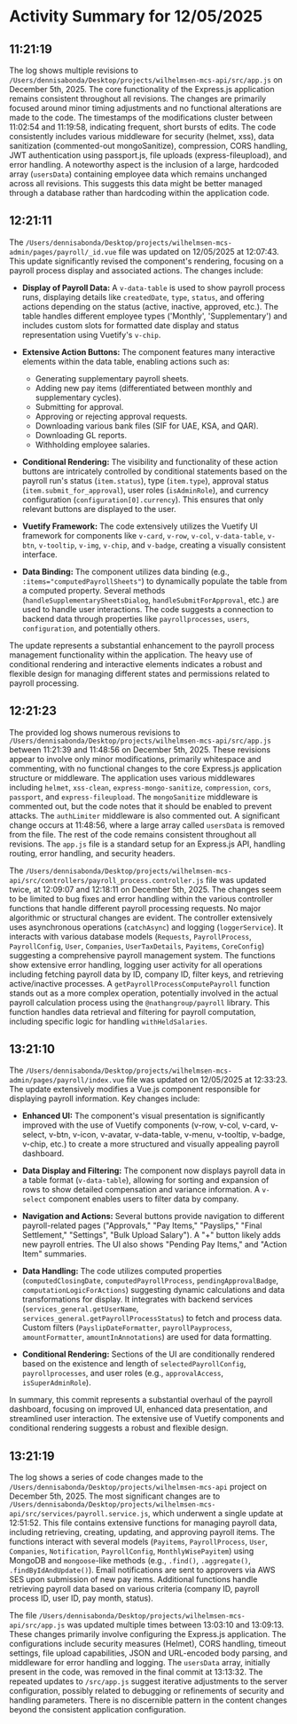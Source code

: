 # Activity Summary for 12/05/2025

## 11:21:19
The log shows multiple revisions to `/Users/dennisabonda/Desktop/projects/wilhelmsen-mcs-api/src/app.js` on December 5th, 2025.  The core functionality of the Express.js application remains consistent throughout all revisions. The changes are primarily focused around minor timing adjustments and no functional alterations are made to the code. The timestamps of the modifications cluster between 11:02:54 and 11:19:58, indicating frequent, short bursts of edits.  The code consistently includes various middleware for security (helmet, xss), data sanitization (commented-out mongoSanitize), compression, CORS handling, JWT authentication using passport.js, file uploads (express-fileupload), and error handling.  A noteworthy aspect is the inclusion of a large, hardcoded array (`usersData`) containing employee data which remains unchanged across all revisions.  This suggests this data might be better managed through a database rather than hardcoding within the application code.


## 12:21:11
The `/Users/dennisabonda/Desktop/projects/wilhelmsen-mcs-admin/pages/payroll/_id.vue` file was updated on 12/05/2025 at 12:07:43.  This update significantly revised the component's rendering, focusing on a payroll process display and associated actions.  The changes include:

* **Display of Payroll Data:** A `v-data-table` is used to show payroll process runs, displaying details like `createdDate`, `type`, `status`, and offering actions depending on the status (active, inactive, approved, etc.).  The table handles different employee types ('Monthly', 'Supplementary') and includes custom slots for formatted date display and status representation using Vuetify's `v-chip`.

* **Extensive Action Buttons:**  The component features many interactive elements within the data table, enabling actions such as:
    * Generating supplementary payroll sheets.
    * Adding new pay items (differentiated between monthly and supplementary cycles).
    * Submitting for approval.
    * Approving or rejecting approval requests.
    * Downloading various bank files (SIF for UAE, KSA, and QAR).
    * Downloading GL reports.
    * Withholding employee salaries.

* **Conditional Rendering:** The visibility and functionality of these action buttons are intricately controlled by conditional statements based on the payroll run's status (`item.status`), type (`item.type`), approval status (`item.submit_for_approval`), user roles (`isAdminRole`), and currency configuration (`configuration[0].currency`).  This ensures that only relevant buttons are displayed to the user.

* **Vuetify Framework:** The code extensively utilizes the Vuetify UI framework for components like `v-card`, `v-row`, `v-col`, `v-data-table`, `v-btn`, `v-tooltip`, `v-img`, `v-chip`, and `v-badge`, creating a visually consistent interface.

* **Data Binding:**  The component utilizes data binding (e.g., `:items="computedPayrollSheets"`) to dynamically populate the table from a computed property.  Several methods (`handleSupplementarySheetsDialog`, `handleSubmitForApproval`, etc.) are used to handle user interactions.  The code suggests a connection to backend data through properties like `payrollprocesses`, `users`, `configuration`, and potentially others.


The update represents a substantial enhancement to the payroll process management functionality within the application. The heavy use of conditional rendering and interactive elements indicates a robust and flexible design for managing different states and permissions related to payroll processing.


## 12:21:23
The provided log shows numerous revisions to `/Users/dennisabonda/Desktop/projects/wilhelmsen-mcs-api/src/app.js` between 11:21:39 and 11:48:56 on December 5th, 2025.  These revisions appear to involve only minor modifications, primarily whitespace and commenting, with no functional changes to the core Express.js application structure or middleware.  The application uses various middlewares including `helmet`, `xss-clean`, `express-mongo-sanitize`, `compression`, `cors`, `passport`, and `express-fileupload`.  The `mongoSanitize` middleware is commented out, but the code notes that it should be enabled to prevent attacks.  The  `authLimiter` middleware is also commented out. A significant change occurs at 11:48:56, where a large array called `usersData` is removed from the file.  The rest of the code remains consistent throughout all revisions.  The `app.js` file is a standard setup for an Express.js API, handling routing, error handling, and security headers.

The `/Users/dennisabonda/Desktop/projects/wilhelmsen-mcs-api/src/controllers/payroll_process.controller.js` file was updated twice, at 12:09:07 and 12:18:11 on December 5th, 2025. The changes seem to be limited to bug fixes and error handling within the various controller functions that handle different payroll processing requests. No major algorithmic or structural changes are evident.  The controller extensively uses asynchronous operations (`catchAsync`) and logging (`loggerService`).  It interacts with various database models (`Requests`, `PayrollProcess`, `PayrollConfig`, `User`, `Companies`, `UserTaxDetails`, `Payitems`, `CoreConfig`) suggesting a comprehensive payroll management system.  The functions show extensive error handling, logging user activity for all operations including fetching payroll data by ID, company ID, filter keys, and retrieving active/inactive processes. A `getPayrollProcessComputePayroll` function stands out as a more complex operation, potentially involved in the actual payroll calculation process using the `@nathangroup/payroll` library. This function handles data retrieval and filtering for payroll computation, including specific logic for handling `withHeldSalaries`.


## 13:21:10
The `/Users/dennisabonda/Desktop/projects/wilhelmsen-mcs-admin/pages/payroll/index.vue` file was updated on 12/05/2025 at 12:33:23.  The update extensively modifies a Vue.js component responsible for displaying payroll information.  Key changes include:

* **Enhanced UI:** The component's visual presentation is significantly improved with the use of Vuetify components (v-row, v-col, v-card, v-select, v-btn, v-icon, v-avatar, v-data-table, v-menu, v-tooltip, v-badge, v-chip, etc.) to create a more structured and visually appealing payroll dashboard.

* **Data Display and Filtering:**  The component now displays payroll data in a table format (`v-data-table`), allowing for sorting and expansion of rows to show detailed compensation and variance information.  A `v-select` component enables users to filter data by company.

* **Navigation and Actions:** Several buttons provide navigation to different payroll-related pages ("Approvals," "Pay Items," "Payslips," "Final Settlement," "Settings", "Bulk Upload Salary").  A "+" button likely adds new payroll entries.  The UI also shows  "Pending Pay Items," and "Action Item" summaries.

* **Data Handling:** The code utilizes computed properties (`computedClosingDate`, `computedPayrollProcess`, `pendingApprovalBadge`, `computationLogicForActions`) suggesting dynamic calculations and data transformations for display.  It integrates with backend services (`services_general.getUserName`, `services_general.getPayrollProcessStatus`) to fetch and process data.  Custom filters (`PayslipDateFormatter`, `payrollPayprocess`, `amountFormatter`, `amountInAnnotations`) are used for data formatting.

* **Conditional Rendering:**  Sections of the UI are conditionally rendered based on the existence and length of `selectedPayrollConfig`, `payrollprocesses`, and user roles (e.g., `approvalAccess`, `isSuperAdminRole`).

In summary, this commit represents a substantial overhaul of the payroll dashboard, focusing on improved UI, enhanced data presentation, and streamlined user interaction.  The extensive use of Vuetify components and conditional rendering suggests a robust and flexible design.


## 13:21:19
The log shows a series of code changes made to the `/Users/dennisabonda/Desktop/projects/wilhelmsen-mcs-api` project on December 5th, 2025.  The most significant changes are to `/Users/dennisabonda/Desktop/projects/wilhelmsen-mcs-api/src/services/payroll.service.js`, which underwent a single update at 12:51:52. This file contains extensive functions for managing payroll data, including retrieving, creating, updating, and approving payroll items.  The functions interact with several models (`Payitems`, `PayrollProcess`, `User`, `Companies`, `Notification`, `PayrollConfig`, `MonthlyWisePayitem`) using MongoDB and `mongoose`-like methods (e.g., `.find()`, `.aggregate()`, `.findByIdAndUpdate()`).  Email notifications are sent to approvers via AWS SES upon submission of new pay items.  Additional functions handle retrieving payroll data based on various criteria (company ID, payroll process ID, user ID, pay month, status).

The file `/Users/dennisabonda/Desktop/projects/wilhelmsen-mcs-api/src/app.js` was updated multiple times between 13:03:10 and 13:09:13. These changes primarily involve configuring the Express.js application.  The configurations include security measures (Helmet), CORS handling, timeout settings, file upload capabilities, JSON and URL-encoded body parsing, and middleware for error handling and logging. The `usersData` array, initially present in the code, was removed in the final commit at 13:13:32.  The repeated updates to `/src/app.js` suggest iterative adjustments to the server configuration, possibly related to debugging or refinements of security and handling parameters. There is no discernible pattern in the content changes beyond the consistent application configuration.
